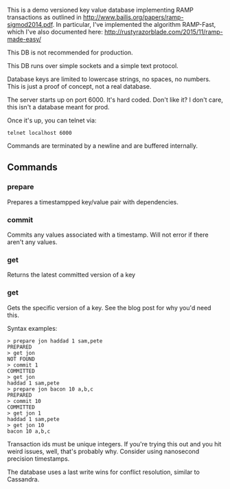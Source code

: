 This is a demo versioned key value database implementing RAMP transactions as outlined in http://www.bailis.org/papers/ramp-sigmod2014.pdf.  In particular, I've implemented the algorithm RAMP-Fast, which I've also documented here: http://rustyrazorblade.com/2015/11/ramp-made-easy/

This DB is not recommended for production.

This DB runs over simple sockets and a simple text protocol.

Database keys are limited to lowercase strings, no spaces, no numbers.  This is just a proof of concept, not a real database.

The server starts up on port 6000.  It's hard coded.  Don't like it?  I don't care, this isn't a database meant for prod.

Once it's up, you can telnet via:

    telnet localhost 6000

Commands are terminated by a newline and are buffered internally.  

## Commands

### prepare <key> <value> <timestamp> <comma-separated-depencies>

Prepares a timestampped key/value pair with dependencies.

### commit <timestamp>

Commits any values associated with a timestamp.  Will not error if there aren't any values.

### get <key>

Returns the latest committed version of a key

### get <key> <timestamp>

Gets the specific version of a key.   See the blog post for why you'd need this.

Syntax examples:

    > prepare jon haddad 1 sam,pete
    PREPARED
    > get jon
    NOT FOUND
    > commit 1
    COMMITTED
    > get jon
    haddad 1 sam,pete
    > prepare jon bacon 10 a,b,c
    PREPARED
    > commit 10
    COMMITTED
    > get jon 1
    haddad 1 sam,pete
    > get jon 10
    bacon 10 a,b,c


Transaction ids must be unique integers.  If you're trying this out and you hit weird issues, well, that's probably why.  Consider using nanosecond precision timestamps.

The database uses a last write wins for conflict resolution, similar to Cassandra.
